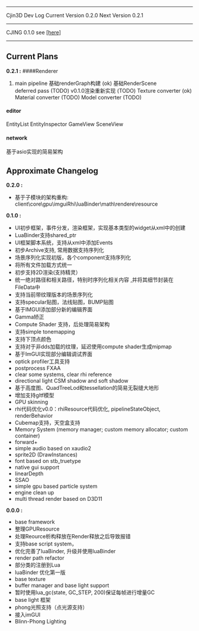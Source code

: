 
***********************************************************************************
Cjin3D Dev Log
Current Version 0.2.0
Next Version 0.2.1
***********************************************************************************
CJING 0.1.0 see <a href="https://github.com/maoxiezhao/Cjing3D">[here]</a>
***********************************************************************************

## Current Plans
__0.2.1 :__ 
####Renderer 
1. main pipeline 
   基础renderGraph构建      (ok)
   基础RenderScene         
      deferred pass       (TODO)
      v0.1.0渲染重新实现   (TODO)
   Texture converter       (ok)
   Material converter     (TODO)
   Model converter        (TODO)

#### editor
  EntityList 
  EntityInspector
  GameView
  SceneView

#### network
  基于asio实现的简易架构

## Approximate Changelog
__0.2.0 :__ 
 * 基于子模块的架构重构: client\core\gpu\imguiRhi\luaBinder\math\rendere\resource

__0.1.0 :__ 
 * UI初步框架，事件分发，渲染框架，实现基本类型的widget从xml中的创建
 * LuaBinder支持shared_ptr
 * UI框架脚本系统，支持从xml中添加Events
 * 初步Archive支持, 常用数据支持序列化
 * 场景序列化实现初版，各个component支持序列化
 * 将所有文件加载方式统一
 * 初步支持2D渲染(支持精灵）
 * 统一绝对路径和相关路径，特别时序列化相关内容 ,并将其细节封装在FileData中
 * 支持当前带纹理版本的场景序列化
 * 支持specular贴图，法线贴图，BUMP贴图
 * 基于IMGUI添加部分新的编辑界面
 * Gamma矫正
 * Compute Shader 支持，后处理简易架构
 * 支持simple tonemapping
 * 支持下顶点颜色
 * 支持对于非dds加载的纹理，延迟使用compute shader生成mipmap
 * 基于ImGUI实现部分编辑调试界面
 * optick profiler工具支持
 * postprocess FXAA
 * clear some systems, clear rhi reference
 * directional light CSM shadow and soft shadow
 * 基于高度图、QuadTreeLod和tessellation的简易无裂缝大地形
 * 增加支持gltf模型
 * GPU skinning
 * rhi代码优化v0.0：rhiResource代码优化, pipelineStateObject, renderBehavior
 * Cubemap支持，天空盒支持
 * Memory System (memory manager; custom memory allocator; custom container)
 * forward+ 
 * simple audio based on xaudio2
 * sprite2D (DrawInstances)
 * font based on stb_truetype
 * native gui support
 * linearDepth 
 * SSAO 
 * simple gpu based particle system
 * engine clean up
 * multi thread render based on D3D11

__0.0.0 :__ 
 * base framework
 * 整理GPUResource
 * 处理Reource析构释放在Render释放之后导致报错
 * 支持base script system，
 * 优化完善了luaBinder, 升级并使用luaBinder
 * render path refactor
 * 部分类的注册到Lua
 * luaBinder 优化第一版
 * base texture
 * buffer manager and base light support
 * 暂时使用lua_gc(state, GC_STEP, 200)保证每帧进行增量GC
 * base light 框架
 * phong光照支持（点光源支持）
 * 接入imGUI
 * Blinn-Phong Lighting
